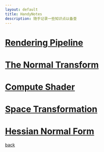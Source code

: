 ```yaml
---
layout: default
title: HandyNotes
description: 随手记录一些知识点以备查
---
```


# [Rendering Pipeline](./RenderingPipeline.html)

# [The Normal Transform](./TheNormalTransform.html)

# [Compute Shader](./ComputeShader.html)

# [Space Transformation](./SpaceTransformation.md)

# [Hessian Normal Form](./HessianNormalForm.md)

[back](./../../)